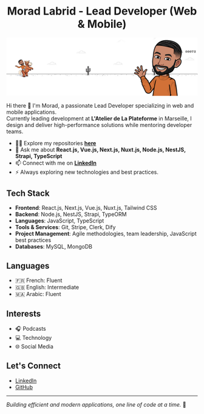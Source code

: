 <h1 align="center">Morad Labrid - Lead Developer (Web & Mobile)</h1>

<p align="center">
  <img src="images/banner.png" alt="Profile Banner">
</p>

Hi there 👋 I'm Morad, a passionate Lead Developer specializing in web and mobile applications.  
Currently leading development at **L'Atelier de La Plateforme** in Marseille, I design and deliver high-performance solutions while mentoring developer teams.

- 👨‍💻 Explore my repositories **[here](https://github.com/moradlabrid?tab=repositories)**
- 💬 Ask me about **React.js, Vue.js, Next.js, Nuxt.js, Node.js, NestJS, Strapi, TypeScript**
- 📫 Connect with me on **[LinkedIn](https://www.linkedin.com/in/moradii84)**
- ⚡ Always exploring new technologies and best practices.

## Tech Stack

- **Frontend**: React.js, Next.js, Vue.js, Nuxt.js, Tailwind CSS
- **Backend**: Node.js, NestJS, Strapi, TypeORM
- **Languages**: JavaScript, TypeScript
- **Tools & Services**: Git, Stripe, Clerk, Dify
- **Project Management**: Agile methodologies, team leadership, JavaScript best practices
- **Databases**: MySQL, MongoDB

## Languages

- 🇫🇷 French: Fluent
- 🇬🇧 English: Intermediate
- 🇲🇦 Arabic: Fluent

## Interests

- 🎧 Podcasts
- 💻 Technology
- 🌐 Social Media

## Let's Connect

- [LinkedIn](https://www.linkedin.com/in/moradii84)
- [GitHub](https://github.com/moradlabrid)

---

*Building efficient and modern applications, one line of code at a time.* 🚀
